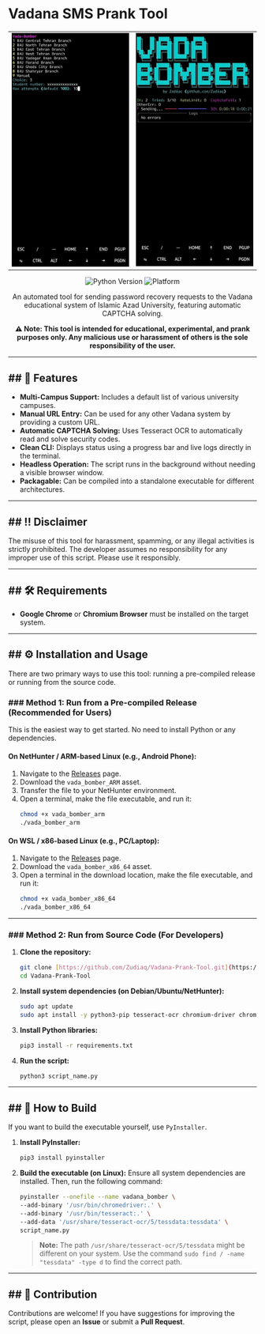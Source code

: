 # Vadana SMS Prank Tool

<div align="center">
  <table>
    <tr>
      <td><img src="https://raw.githubusercontent.com/Zudiaq/Vadana-Prank-Tool/main/menu.jpg" alt="Menu Selection" width="350"></td>
      <td><img src="https://raw.githubusercontent.com/Zudiaq/Vadana-Prank-Tool/main/prog.jpg" alt="Progress View" width="350"></td>
    </tr>
  </table>
</div>

<div align="center">

![Python Version](https://img.shields.io/badge/python-3.9+-blue.svg)
![Platform](https://img.shields.io/badge/platform-Linux%20|%20Windows%20(WSL)-orange)

An automated tool for sending password recovery requests to the Vadana educational system of Islamic Azad University, featuring automatic CAPTCHA solving.

**⚠️ Note: This tool is intended for educational, experimental, and prank purposes only. Any malicious use or harassment of others is the sole responsibility of the user.**

</div>

---

## ## 🚀 Features

-   **Multi-Campus Support:** Includes a default list of various university campuses.
-   **Manual URL Entry:** Can be used for any other Vadana system by providing a custom URL.
-   **Automatic CAPTCHA Solving:** Uses Tesseract OCR to automatically read and solve security codes.
-   **Clean CLI:** Displays status using a progress bar and live logs directly in the terminal.
-   **Headless Operation:** The script runs in the background without needing a visible browser window.
-   **Packagable:** Can be compiled into a standalone executable for different architectures.

---

## ## ‼️ Disclaimer

The misuse of this tool for harassment, spamming, or any illegal activities is strictly prohibited. The developer assumes no responsibility for any improper use of this script. Please use it responsibly.

---

## ## 🛠️ Requirements

-   **Google Chrome** or **Chromium Browser** must be installed on the target system.

---

## ## ⚙️ Installation and Usage

There are two primary ways to use this tool: running a pre-compiled release or running from the source code.

### ### Method 1: Run from a Pre-compiled Release (Recommended for Users)

This is the easiest way to get started. No need to install Python or any dependencies.

#### **On NetHunter / ARM-based Linux (e.g., Android Phone):**

1.  Navigate to the [Releases](https://github.com/Zudiaq/Vadana-Prank-Tool/releases) page.
2.  Download the `vada_bomber_ARM` asset.
3.  Transfer the file to your NetHunter environment.
4.  Open a terminal, make the file executable, and run it:
    ```bash
    chmod +x vada_bomber_arm
    ./vada_bomber_arm
    ```

#### **On WSL / x86-based Linux (e.g., PC/Laptop):**

1.  Navigate to the [Releases](https://github.com/Zudiaq/Vadana-Prank-Tool/releases) page.
2.  Download the `vada_bomber_x86_64` asset.
3.  Open a terminal in the download location, make the file executable, and run it:
    ```bash
    chmod +x vada_bomber_x86_64
    ./vada_bomber_x86_64
    ```

---

### ### Method 2: Run from Source Code (For Developers)

1.  **Clone the repository:**
    ```bash
    git clone [https://github.com/Zudiaq/Vadana-Prank-Tool.git](https://github.com/Zudiaq/Vadana-Prank-Tool.git)
    cd Vadana-Prank-Tool
    ```

2.  **Install system dependencies (on Debian/Ubuntu/NetHunter):**
    ```bash
    sudo apt update
    sudo apt install -y python3-pip tesseract-ocr chromium-driver chromium-browser
    ```

3.  **Install Python libraries:**
    ```bash
    pip3 install -r requirements.txt
    ```

4.  **Run the script:**
    ```bash
    python3 script_name.py
    ```

---

## ## 🔧 How to Build

If you want to build the executable yourself, use `PyInstaller`.

1.  **Install PyInstaller:**
    ```bash
    pip3 install pyinstaller
    ```

2.  **Build the executable (on Linux):**
    Ensure all system dependencies are installed. Then, run the following command:
    ```bash
    pyinstaller --onefile --name vadana_bomber \
    --add-binary '/usr/bin/chromedriver:.' \
    --add-binary '/usr/bin/tesseract:.' \
    --add-data '/usr/share/tesseract-ocr/5/tessdata:tessdata' \
    script_name.py
    ```
    > **Note:** The path `/usr/share/tesseract-ocr/5/tessdata` might be different on your system. Use the command `sudo find / -name "tessdata" -type d` to find the correct path.

---

## ## 🤝 Contribution

Contributions are welcome! If you have suggestions for improving the script, please open an **Issue** or submit a **Pull Request**.

